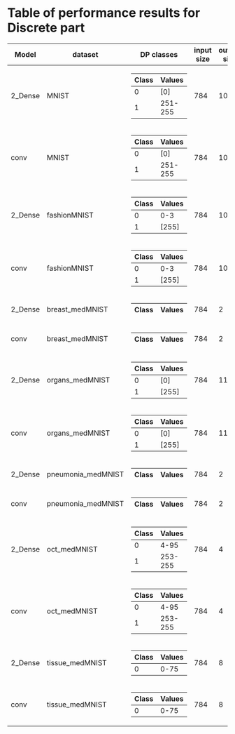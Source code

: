# Table of performance results for Discrete part
Model | dataset |  DP classes | input size | output size |train acc | test acc | code tag
--- | --- | --- | --- | --- | --- | --- | --- 
2_Dense|MNIST|<table><thead>  <tr>  <th> Class </th>  <th>Values</th>  </tr>  </thead><tbody><tr><td>0</td> <td>[0]</td></tr><tr><td>1</td> <td>251-255</td></tr></tbody></table>|784|10|0.43|0.46|V1.0.0
conv|MNIST|<table><thead>  <tr>  <th> Class </th>  <th>Values</th>  </tr>  </thead><tbody><tr><td>0</td> <td>[0]</td></tr><tr><td>1</td> <td>251-255</td></tr></tbody></table>|784|10|1.00|0.98|V1.0.0
2_Dense|fashionMNIST|<table><thead>  <tr>  <th> Class </th>  <th>Values</th>  </tr>  </thead><tbody><tr><td>0</td> <td>0-3</td></tr><tr><td>1</td> <td>[255]</td></tr></tbody></table>|784|10|0.94|0.85|V1.0.0
conv|fashionMNIST|<table><thead>  <tr>  <th> Class </th>  <th>Values</th>  </tr>  </thead><tbody><tr><td>0</td> <td>0-3</td></tr><tr><td>1</td> <td>[255]</td></tr></tbody></table>|784|10|0.91|0.85|V1.0.0
2_Dense|breast_medMNIST|<table><thead>  <tr>  <th> Class </th>  <th>Values</th>  </tr>  </thead><tbody></tbody></table>|784|2|0.00|0.00|V1.0.0
conv|breast_medMNIST|<table><thead>  <tr>  <th> Class </th>  <th>Values</th>  </tr>  </thead><tbody></tbody></table>|784|2|0.00|0.00|V1.0.0
2_Dense|organs_medMNIST|<table><thead>  <tr>  <th> Class </th>  <th>Values</th>  </tr>  </thead><tbody><tr><td>0</td> <td>[0]</td></tr><tr><td>1</td> <td>[255]</td></tr></tbody></table>|784|11|0.93|0.46|V1.0.0
conv|organs_medMNIST|<table><thead>  <tr>  <th> Class </th>  <th>Values</th>  </tr>  </thead><tbody><tr><td>0</td> <td>[0]</td></tr><tr><td>1</td> <td>[255]</td></tr></tbody></table>|784|11|0.73|0.48|V1.0.0
2_Dense|pneumonia_medMNIST|<table><thead>  <tr>  <th> Class </th>  <th>Values</th>  </tr>  </thead><tbody></tbody></table>|784|2|0.00|0.00|V1.0.0
conv|pneumonia_medMNIST|<table><thead>  <tr>  <th> Class </th>  <th>Values</th>  </tr>  </thead><tbody></tbody></table>|784|2|0.00|0.00|V1.0.0
2_Dense|oct_medMNIST|<table><thead>  <tr>  <th> Class </th>  <th>Values</th>  </tr>  </thead><tbody><tr><td>0</td> <td>4-95</td></tr><tr><td>1</td> <td>253-255</td></tr></tbody></table>|784|4|0.58|0.38|V1.0.0
conv|oct_medMNIST|<table><thead>  <tr>  <th> Class </th>  <th>Values</th>  </tr>  </thead><tbody><tr><td>0</td> <td>4-95</td></tr><tr><td>1</td> <td>253-255</td></tr></tbody></table>|784|4|0.79|0.53|V1.0.0
2_Dense|tissue_medMNIST|<table><thead>  <tr>  <th> Class </th>  <th>Values</th>  </tr>  </thead><tbody><tr><td>0</td> <td>0-75</td></tr></tbody></table>|784|8|0.36|0.37|v1.0.0
conv|tissue_medMNIST|<table><thead>  <tr>  <th> Class </th>  <th>Values</th>  </tr>  </thead><tbody><tr><td>0</td> <td>0-75</td></tr></tbody></table>|784|8|0.45|0.42|v1.0.0
